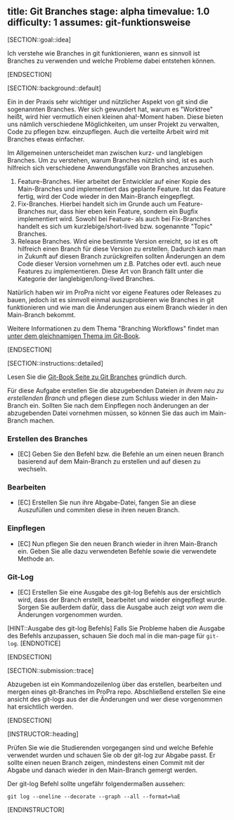 title: Git Branches
stage: alpha
timevalue: 1.0
difficulty: 1
assumes: git-funktionsweise
---

[SECTION::goal::idea]

Ich verstehe wie Branches in git funktionieren, wann es sinnvoll ist Branches zu verwenden und 
welche Probleme dabei entstehen können.

[ENDSECTION]

[SECTION::background::default]

Ein in der Praxis sehr wichtiger und nützlicher Aspekt von git sind die sogenannten Branches. 
Wer sich gewundert hat, warum es "Worktree" heißt, wird hier vermutlich einen kleinen aha!-Moment 
haben. Diese bieten uns nämlich verschiedene Möglichkeiten, um unser Projekt zu verwalten,  
Code zu pflegen bzw. einzupflegen. Auch die verteilte Arbeit wird mit Branches etwas einfacher.

Im Allgemeinen unterscheidet man zwischen kurz- und langlebigen Branches. Um zu verstehen, warum 
Branches nützlich sind, ist es auch hilfreich sich verschiedene Anwendungsfälle von Branches 
anzusehen.

1. Feature-Branches. Hier arbeitet der Entwickler auf einer Kopie des Main-Branches 
   und implementiert das geplante Feature. Ist das Feature fertig, wird der Code wieder in den 
   Main-Branch eingepflegt.
2. Fix-Branches. Hierbei handelt sich im Grunde auch um Feature-Branches nur, dass hier eben 
   kein Feature, sondern ein Bugfix implementiert wird. Sowohl bei Feature- als auch bei 
   Fix-Branches handelt es sich um kurzlebige/short-lived bzw. sogenannte "Topic" Branches.
3. Release Branches. Wird eine bestimmte Version erreicht, so ist es oft hilfreich einen Branch 
   für diese Version zu erstellen. Dadurch kann man in Zukunft auf diesen Branch zurückgreifen 
   sollten Änderungen an dem Code dieser Version vornehmen um z.B. Patches oder evtl. auch neue 
   Features zu implementieren. Diese Art von Branch fällt unter die Kategorie der 
   langlebigen/long-lived Branches.

Natürlich haben wir im ProPra nicht vor eigene Features oder Releases zu bauen, jedoch ist es 
sinnvoll einmal auszuprobieren wie Branches in git funktionieren und wie man die Änderungen aus 
einem Branch wieder in den Main-Branch bekommt.

Weitere Informationen zu dem Thema "Branching Workflows" findet man [unter dem gleichnamigen 
Thema im Git-Book](https://git-scm.com/book/en/v2/Git-Branching-Branching-Workflows).

[ENDSECTION]

[SECTION::instructions::detailed]

Lesen Sie die [Git-Book Seite zu Git Branches](https://git-scm.com/book/en/v2/Git-Branching-Branches-in-a-Nutshell) 
gründlich durch.

Für diese Aufgabe erstellen Sie die abzugebenden Dateien *in ihrem neu zu erstellenden Branch* und 
pflegen diese zum Schluss wieder in den Main-Branch ein. Sollten Sie nach dem Einpflegen noch 
änderungen an der abzugebenden Datei vornehmen müssen, so können Sie das auch im Main-Branch machen.

### Erstellen des Branches

- [EC] Geben Sie den Befehl bzw. die Befehle an um einen neuen Branch basierend auf dem 
  Main-Branch zu erstellen und auf diesen zu wechseln.

### Bearbeiten 

- [EC] Erstellen Sie nun ihre Abgabe-Datei, fangen Sie an diese Auszufüllen und commiten diese in 
  ihren neuen Branch.

### Einpflegen

- [EC] Nun pflegen Sie den neuen Branch wieder in ihren Main-Branch ein. Geben Sie alle dazu 
  verwendeten Befehle sowie die verwendete Methode an.

### Git-Log

- [EC] Erstellen Sie eine Ausgabe des git-log Befehls aus der ersichtlich wird, dass der Branch 
  erstellt, bearbeitet und wieder eingepflegt wurde. Sorgen Sie außerdem dafür, dass die Ausgabe 
  auch zeigt *von wem* die Änderungen vorgenommen wurden.  

[HINT::Ausgabe des git-log Befehls]
Falls Sie Probleme haben die Ausgabe des Befehls anzupassen, schauen Sie doch mal in die 
man-page für `git-log`.
[ENDNOTICE]

[ENDSECTION]

[SECTION::submission::trace]

Abzugeben ist ein Kommandozeilenlog über das erstellen, bearbeiten und mergen eines git-Branches 
im ProPra repo. Abschließend erstellen Sie eine ansicht des git-logs aus der die Änderungen und 
wer diese vorgenommen hat ersichtlich werden.

[ENDSECTION]

[INSTRUCTOR::heading]

Prüfen Sie wie die Studierenden vorgegangen sind und welche Befehle verwendet wurden und schauen 
Sie ob der git-log zur Abgabe passt. Er sollte einen neuen Branch zeigen, mindestens einen 
Commit mit der Abgabe und danach wieder in den Main-Branch gemergt werden. 

Der git-log Befehl sollte ungefähr folgendermaßen aussehen:

`git log --oneline --decorate --graph --all --format=%aE`

[ENDINSTRUCTOR]
